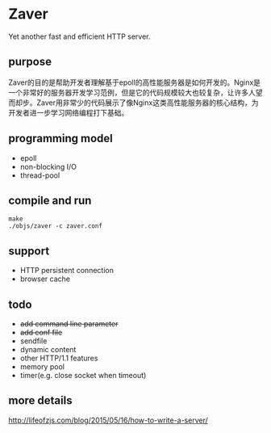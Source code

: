 Zaver
=====

Yet another fast and efficient HTTP server.

## purpose

Zaver的目的是帮助开发者理解基于epoll的高性能服务器是如何开发的。Nginx是一个非常好的服务器开发学习范例，但是它的代码规模较大也较复杂，让许多人望而却步。Zaver用非常少的代码展示了像Nginx这类高性能服务器的核心结构，为开发者进一步学习网络编程打下基础。

## programming model

* epoll
* non-blocking I/O
* thread-pool

## compile and run

```
make
./objs/zaver -c zaver.conf
```

## support

* HTTP persistent connection
* browser cache

## todo

* ~~add command line parameter~~
* ~~add conf file~~
* sendfile
* dynamic content
* other HTTP/1.1 features
* memory pool
* timer(e.g. close socket when timeout)

## more details

http://lifeofzjs.com/blog/2015/05/16/how-to-write-a-server/

